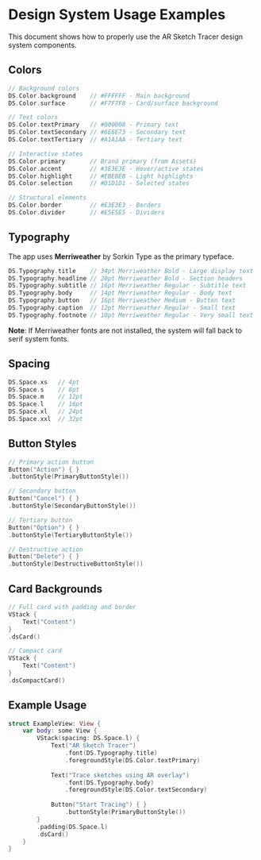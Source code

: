# Design System Usage Examples

This document shows how to properly use the AR Sketch Tracer design system components.

## Colors

```swift
// Background colors
DS.Color.background    // #FFFFFF - Main background
DS.Color.surface       // #F7F7F8 - Card/surface background

// Text colors
DS.Color.textPrimary   // #000000 - Primary text
DS.Color.textSecondary // #6E6E73 - Secondary text
DS.Color.textTertiary  // #A1A1AA - Tertiary text

// Interactive states
DS.Color.primary       // Brand primary (from Assets)
DS.Color.accent        // #3E3E3E - Hover/active states
DS.Color.highlight     // #EBEBEB - Light highlights
DS.Color.selection     // #D1D1D1 - Selected states

// Structural elements
DS.Color.border        // #E3E3E3 - Borders
DS.Color.divider       // #E5E5E5 - Dividers
```

## Typography

The app uses **Merriweather** by Sorkin Type as the primary typeface.

```swift
DS.Typography.title    // 34pt Merriweather Bold - Large display text
DS.Typography.headline // 20pt Merriweather Bold - Section headers  
DS.Typography.subtitle // 16pt Merriweather Regular - Subtitle text
DS.Typography.body     // 14pt Merriweather Regular - Body text
DS.Typography.button   // 16pt Merriweather Medium - Button text
DS.Typography.caption  // 12pt Merriweather Regular - Small text
DS.Typography.footnote // 10pt Merriweather Regular - Very small text
```

**Note**: If Merriweather fonts are not installed, the system will fall back to serif system fonts.

## Spacing

```swift
DS.Space.xs   // 4pt
DS.Space.s    // 8pt
DS.Space.m    // 12pt
DS.Space.l    // 16pt
DS.Space.xl   // 24pt
DS.Space.xxl  // 32pt
```

## Button Styles

```swift
// Primary action button
Button("Action") { }
.buttonStyle(PrimaryButtonStyle())

// Secondary button
Button("Cancel") { }
.buttonStyle(SecondaryButtonStyle())

// Tertiary button
Button("Option") { }
.buttonStyle(TertiaryButtonStyle())

// Destructive action
Button("Delete") { }
.buttonStyle(DestructiveButtonStyle())
```

## Card Backgrounds

```swift
// Full card with padding and border
VStack {
    Text("Content")
}
.dsCard()

// Compact card
VStack {
    Text("Content")
}
.dsCompactCard()
```

## Example Usage

```swift
struct ExampleView: View {
    var body: some View {
        VStack(spacing: DS.Space.l) {
            Text("AR Sketch Tracer")
                .font(DS.Typography.title)
                .foregroundStyle(DS.Color.textPrimary)
            
            Text("Trace sketches using AR overlay")
                .font(DS.Typography.body)
                .foregroundStyle(DS.Color.textSecondary)
            
            Button("Start Tracing") { }
                .buttonStyle(PrimaryButtonStyle())
        }
        .padding(DS.Space.l)
        .dsCard()
    }
}
```

